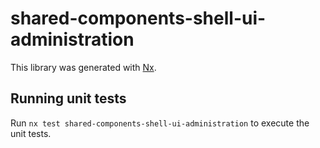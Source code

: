 # shared-components-shell-ui-administration

This library was generated with [Nx](https://nx.dev).

## Running unit tests

Run `nx test shared-components-shell-ui-administration` to execute the unit tests.

